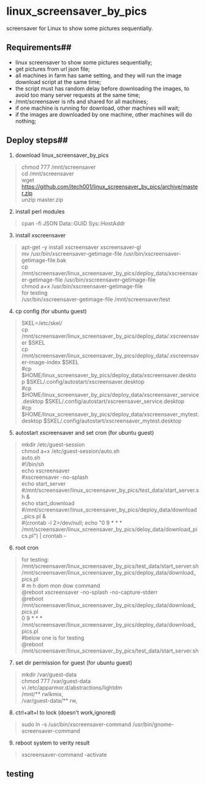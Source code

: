 linux_screensaver_by_pics
=========================

screensaver for Linux to show some pictures sequentially.


## Requirements##
* linux screensaver to show some pictures sequentially;
* get pictures from url json file;
* all machines in farm has same setting, and they will run the image download script at the same time;  
* the script must has random delay before downloading the images, to avoid too many server requests at the same time;
* /mnt/screensaver is nfs and shared for all machines;
* if one machine is running for download, other machines will wait;
* if the images are downloaded by one machine, other machines will do nothing;



## Deploy steps##
1. download linux_screensaver_by_pics
>chmod 777 /mnt/screensaver  
cd /mnt/screensaver  
wget https://github.com/itech001/linux_screensaver_by_pics/archive/master.zip  
unzip master.zip  

2. install perl modules
>cpan -fi JSON Data::GUID Sys::HostAddr

3. install xscreensaver
>apt-get -y install xscreensaver xscreensaver-gl  
mv /usr/bin/xscreensaver-getimage-file /usr/bin/xscreensaver-getimage-file.bak  
cp  /mnt/screensaver/linux_screensaver_by_pics/deploy_data/xscreensaver-getimage-file /usr/bin/xscreensaver-getimage-file   
chmod a+x /usr/bin/xscreensaver-getimage-file  
for testing  
/usr/bin/xscreensaver-getimage-file /mnt/screensaver/test  

4. cp config  (for ubuntu guest)
>SKEL=/etc/skel/  
cp /mnt/screensaver/linux_screensaver_by_pics/deploy_data/.xscreensaver $SKEL  
cp /mnt/screensaver/linux_screensaver_by_pics/deploy_data/.xscreensaver-image-index $SKEL  
\#cp $HOME/linux_screensaver_by_pics/deploy_data/xscreensaver.desktop $SKEL/.config/autostart/xscreensaver.desktop  
\#cp $HOME/linux_screensaver_by_pics/deploy_data/xscreensaver_service.desktop $SKEL/.config/autostart/xscreensaver_service.desktop  
\#cp $HOME/linux_screensaver_by_pics/deploy_data/xscreensaver_mytest.desktop $SKEL/.config/autostart/xscreensaver_mytest.desktop  

5. autostart xscreensaver and set cron (for ubuntu guest)
>mkdir /etc/guest-session  
chmod a+x /etc/guest-session/auto.sh  
auto.sh  
\#!/bin/sh  
echo xscreensaver  
\#xscreensaver -no-splash  
echo start_server  
\#/mnt/screensaver/linux_screensaver_by_pics/test_data/start_server.sh  &  
echo start_download  
\#/mnt/screensaver/linux_screensaver_by_pics/deploy_data/download_pics.pl &  
\#(crontab -l 2>/dev/null; echo "0 9 * * * /mnt/screensaver/linux_screensaver_by_pics/deloy_data/download_pics.pl") | crontab -  

6. root cron 
>for testing:  
/mnt/screensaver/linux_screensaver_by_pics/test_data/start_server.sh  
/mnt/screensaver/linux_screensaver_by_pics/deploy_data/download_pics.pl  
\# m h  dom mon dow   command  
@reboot xscreensaver -no-splash -no-capture-stderr  
@reboot /mnt/screensaver/linux_screensaver_by_pics/deploy_data/download_pics.pl  
0 9 * * * /mnt/screensaver/linux_screensaver_by_pics/deploy_data/download_pics.pl  
\#below one is for testing  
@reboot /mnt/screensaver/linux_screensaver_by_pics/test_data/start_server.sh  

7. set dir permission for guest (for ubuntu guest) 
>mkdir /var/guest-data  
chmod 777 /var/guest-data  
vi /etc/apparmor.d/abstractions/lightdm  
  /mnt/** rwlkmix,  
  /var/guest-data/** rw,  

8. ctrl+alt+l to lock (doesn't work,ignored)
>sudo ln -s /usr/bin/xscreensaver-command /usr/bin/gnome-screensaver-command  

9. reboot system to verity result
>xscreensaver-command -activate  

## testing ##
